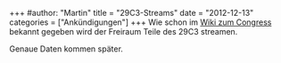 +++
#author: "Martin"
title = "29C3-Streams"
date = "2012-12-13"
categories = ["Ankündigungen"]
+++
Wie schon im [Wiki zum Congress](https://events.ccc.de/congress/2012/wiki/Congress_everywhere#Ulm.2C_Freiraum) bekannt gegeben wird der Freiraum Teile des 29C3 streamen.

Genaue Daten kommen später.
